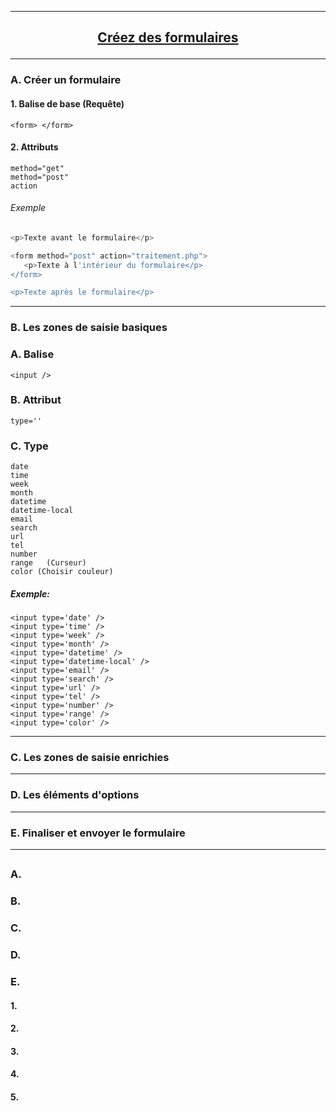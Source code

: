 ---------------------------------------------------------------------------------------------------------------------------------------------------------------
## <p align='center'> [Créez des formulaires](https://openclassrooms.com/fr/courses/1603881-apprenez-a-creer-votre-site-web-avec-html5-et-css3/1607171-creez-des-formulaires)</p>

---------------------------------------------------------------------------------------------------------------------------------------------------------------
### A. Créer un formulaire

#### 1. Balise de base (Requête)
```
<form> </form>
```
#### 2. Attributs
```
method="get"
method="post"
action
```
###### Exemple
```php
<p>Texte avant le formulaire</p>

<form method="post" action="traitement.php">
   <p>Texte à l'intérieur du formulaire</p>
</form>

<p>Texte après le formulaire</p>
```

---------------------------------------------------------------------------------------------------------------------------------------------------------------
### B. Les zones de saisie basiques

### A. Balise
```
<input />
```
### B. Attribut
```
type=''
```
### C. Type
```
date
time
week
month
datetime
datetime-local
email
search
url
tel
number
range   (Curseur)
color (Choisir couleur)

```
##### Exemple: 
```
<input type='date' />
<input type='time' />
<input type='week' />
<input type='month' />
<input type='datetime' />
<input type='datetime-local' />
<input type='email' />
<input type='search' />
<input type='url' />
<input type='tel' />
<input type='number' />
<input type='range' />
<input type='color' />
```
---------------------------------------------------------------------------------------------------------------------------------------------------------------
### C. Les zones de saisie enrichies
---------------------------------------------------------------------------------------------------------------------------------------------------------------
### D. Les éléments d'options
---------------------------------------------------------------------------------------------------------------------------------------------------------------
### E. Finaliser et envoyer le formulaire
---------------------------------------------------------------------------------------------------------------------------------------------------------------
## <p align='center'> []()</p>

### A.
### B.
### C.
### D.
### E.


#### 1.
#### 2.
#### 3.
#### 4.
#### 5.

```
```
